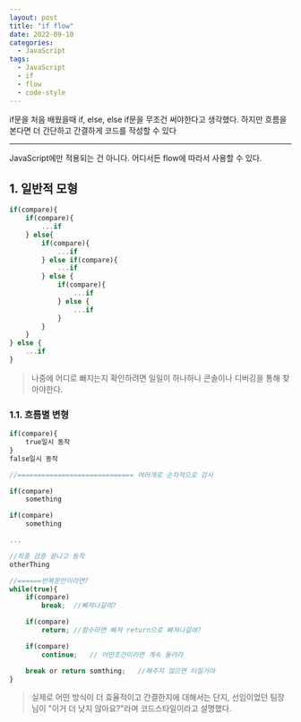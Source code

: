 ```yaml
---
layout: post
title: "if flow"
date: 2022-09-10
categories:
  - JavaScript
tags:
  - JavaScript
  - if
  - flow
  - code-style
---
```


if문을 처음 배웠을때 if, else, else if문을 무조건 써야한다고 생각했다. 하지만 흐름을 본다면 더 간단하고 간결하게 코드를 작성할 수 있다

---

JavaScript에만 적용되는 건 아니다. 어디서든 flow에 따라서 사용할 수 있다.

## 1. 일반적 모형

```javascript
if(compare){
    if(compare){
        ...if
    } else{
        if(compare){
            ...if
        } else if(compare){
            ...if
        } else {
            if(compare){
                ...if
            } else {
                ...if
            }
        }
    }
} else {
    ...if
}
```

> 나중에 어디로 빠지는지 확인하려면 일일이 하나하나 콘솔이나 디버깅을 통해 찾아야한다.

### 1.1. 흐름별 변형

```javascript
if(compare){
    true일시 동작
}
false일시 동작

//============================= 여러개로 순차적으로 검사

if(compare)
    something

if(compare)
    something

...

//최종 검증 끝나고 동작
otherThing

//======반복문안이라면?
while(true){
    if(compare)
        break;  //빠져나갈래?

    if(compare)
        return; //함수라면 빠져 return으로 빠져나갈래?

    if(compare)
        continue;   // 어떤조건이라면 계속 돌려라

    break or return somthing;   //해주지 않으면 터질거야
}
```

> 실제로 어떤 방식이 더 효율적이고 간결한지에 대해서는 단지, 선임이었던 팀장님이 "이거 더 낫지 않아요?"라며 코드스타일이라고 설명했다.
